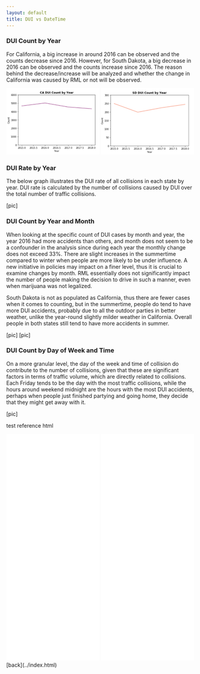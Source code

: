 ```yaml
---
layout: default
title: DUI vs DateTime
---
```

### DUI Count by Year
For California, a big increase in around 2016 can be observed and the counts decrease since 2016. However, for South Dakota, a big decrease in 2016 can be observed and the counts increase since 2016. The reason behind the decrease/increase will be analyzed and whether the change in California was caused by RML or not will be observed.

<img src="../assets/datetime_page/CA_year.png" width="49%" />
<img src="../assets/datetime_page/SD_year.png" width="49%" />

### DUI Rate by Year
The below graph illustrates the DUI rate of all collisions in each state by year. DUI rate is calculated by the number of collisions caused by DUI over the total number of traffic collisions.

[pic]

### DUI Count by Year and Month
When looking at the specific count of DUI cases by month and year, the year 2016 had more accidents than others, and month does not seem to be a confounder in the analysis since during each year the monthly change does not exceed 33%. There are slight increases in the summertime compared to winter when people are more likely to be under influence. A new initiative in policies may impact on a finer level, thus it is crucial to examine changes by month. RML essentially does not significantly impact the number of people making the decision to drive in such a manner, even when marijuana was not legalized.

South Dakota is not as populated as California, thus there are fewer cases when it comes to counting, but in the summertime, people do tend to have more DUI accidents, probably due to all the outdoor parties in better weather, unlike the year-round slightly milder weather in California. Overall people in both states still tend to have more accidents in summer.

[pic]
[pic]

### DUI Count by Day of Week and Time
On a more granular level, the day of the week and time of collision do contribute to the number of collisions, given that these are significant factors in terms of traffic volume, which are directly related to collisions. Each Friday tends to be the day with the most traffic collisions, while the hours around weekend midnight are the hours with the most DUI accidents, perhaps when people just finished partying and going home, they decide that they might get away with it.

[pic]

test reference html
<iframe src="../assets/datetime_page/ca_heat1.html" style="border:0px #ffffff none;" name="myiFrame" scrolling="yes" frameborder="0" marginheight="0px" marginwidth="0px" height="600px" width="49%" allowfullscreen></iframe>

<iframe src="../assets/datetime_page/sd_heat1.html" style="border:0px #ffffff none;" name="myiFrame" scrolling="yes" frameborder="0" marginheight="0px" marginwidth="0px" height="600px" width="49%" allowfullscreen></iframe>
[back](../index.html)
